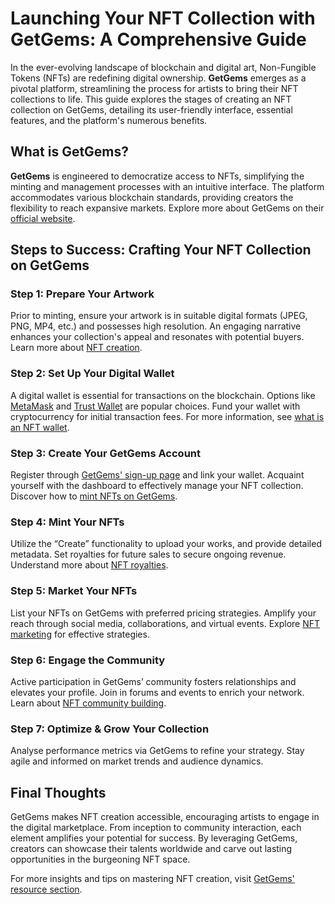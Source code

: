 # Launching Your NFT Collection with GetGems: A Comprehensive Guide

In the ever-evolving landscape of blockchain and digital art, Non-Fungible Tokens (NFTs) are redefining digital ownership. **GetGems** emerges as a pivotal platform, streamlining the process for artists to bring their NFT collections to life. This guide explores the stages of creating an NFT collection on GetGems, detailing its user-friendly interface, essential features, and the platform's numerous benefits.

## What is GetGems?

**GetGems** is engineered to democratize access to NFTs, simplifying the minting and management processes with an intuitive interface. The platform accommodates various blockchain standards, providing creators the flexibility to reach expansive markets. Explore more about GetGems on their [official website](https://getgems.com).

## Steps to Success: Crafting Your NFT Collection on GetGems

### Step 1: Prepare Your Artwork

Prior to minting, ensure your artwork is in suitable digital formats (JPEG, PNG, MP4, etc.) and possesses high resolution. An engaging narrative enhances your collection's appeal and resonates with potential buyers. Learn more about [NFT creation](https://www.license-token.com/wiki/nft-creation).

### Step 2: Set Up Your Digital Wallet

A digital wallet is essential for transactions on the blockchain. Options like [MetaMask](https://metamask.io) and [Trust Wallet](https://trustwallet.com) are popular choices. Fund your wallet with cryptocurrency for initial transaction fees. For more information, see [what is an NFT wallet](https://www.license-token.com/wiki/what-is-an-nft-wallet).

### Step 3: Create Your GetGems Account

Register through [GetGems' sign-up page](https://getgems.com/signup) and link your wallet. Acquaint yourself with the dashboard to effectively manage your NFT collection. Discover how to [mint NFTs on GetGems](https://www.license-token.com/wiki/how-to-mint-nf-ts-on-get-gems).

### Step 4: Mint Your NFTs

Utilize the “Create” functionality to upload your works, and provide detailed metadata. Set royalties for future sales to secure ongoing revenue. Understand more about [NFT royalties](https://www.license-token.com/wiki/nft-royalties).

### Step 5: Market Your NFTs

List your NFTs on GetGems with preferred pricing strategies. Amplify your reach through social media, collaborations, and virtual events. Explore [NFT marketing](https://www.license-token.com/wiki/what-is-nft-marketing) for effective strategies.

### Step 6: Engage the Community

Active participation in GetGems’ community fosters relationships and elevates your profile. Join in forums and events to enrich your network. Learn about [NFT community building](https://www.license-token.com/wiki/nft-community-building).

### Step 7: Optimize & Grow Your Collection

Analyse performance metrics via GetGems to refine your strategy. Stay agile and informed on market trends and audience dynamics.

## Final Thoughts

GetGems makes NFT creation accessible, encouraging artists to engage in the digital marketplace. From inception to community interaction, each element amplifies your potential for success. By leveraging GetGems, creators can showcase their talents worldwide and carve out lasting opportunities in the burgeoning NFT space.

For more insights and tips on mastering NFT creation, visit [GetGems' resource section](https://getgems.com/resources).